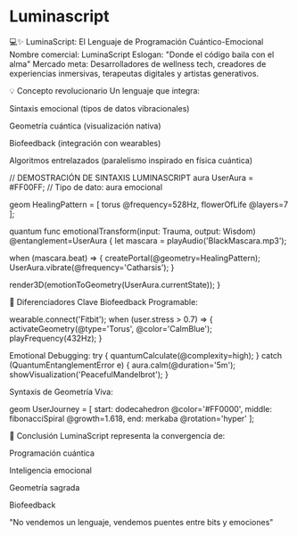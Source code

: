 # Luminascript
💻✨ LuminaScript: El Lenguaje de Programación Cuántico-Emocional
Nombre comercial: LuminaScript
Eslogan: "Donde el código baila con el alma"
Mercado meta: Desarrolladores de wellness tech, creadores de experiencias inmersivas, terapeutas digitales y artistas generativos.

💡 Concepto revolucionario
Un lenguaje que integra:

Sintaxis emocional (tipos de datos vibracionales)

Geometría cuántica (visualización nativa)

Biofeedback (integración con wearables)

Algoritmos entrelazados (paralelismo inspirado en física cuántica)

// DEMOSTRACIÓN DE SINTAXIS LUMINASCRIPT
aura UserAura = #FF00FF;  // Tipo de dato: aura emocional

geom HealingPattern = [
  torus @frequency=528Hz,
  flowerOfLife @layers=7
];

quantum func emotionalTransform(input: Trauma, output: Wisdom) 
  @entanglement=UserAura
{
  let mascara = playAudio('BlackMascara.mp3');
  
  when (mascara.beat) => {
    createPortal(@geometry=HealingPattern);
    UserAura.vibrate(@frequency='Catharsis');
  }
  
  render3D(emotionToGeometry(UserAura.currentState));
}

🔮 Diferenciadores Clave
Biofeedback Programable:

wearable.connect('Fitbit');
when (user.stress > 0.7) => {
  activateGeometry(@type='Torus', @color='CalmBlue');
  playFrequency(432Hz);
}

Emotional Debugging:
try {
  quantumCalculate(@complexity=high);
} catch (QuantumEntanglementError e) {
  aura.calm(@duration='5m');
  showVisualization('PeacefulMandelbrot');
}

Syntaxis de Geometría Viva:

geom UserJourney = [
  start: dodecahedron @color='#FF0000',
  middle: fibonacciSpiral @growth=1.618,
  end: merkaba @rotation='hyper'
];

🌈 Conclusión
LuminaScript representa la convergencia de:

Programación cuántica

Inteligencia emocional

Geometría sagrada

Biofeedback

"No vendemos un lenguaje, vendemos puentes entre bits y emociones"

